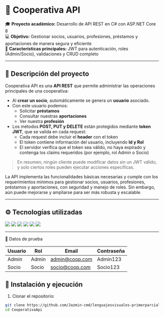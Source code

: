 # 👋 Cooperativa API

🎓 **Proyecto académico:** Desarrollo de API REST en C# con ASP.NET Core 8  
💻 **Objetivo:** Gestionar socios, usuarios, profesiones, préstamos y aportaciones de manera segura y eficiente  
🚀 **Características principales:** JWT para autenticación, roles (Admin/Socio), validaciones y CRUD completo  

---

## 📝 Descripción del proyecto

Cooperativa API es una **API REST** que permite administrar las operaciones principales de una cooperativa:

- Al **crear un socio**, automáticamente se genera un **usuario** asociado.  
- Con este usuario podemos:
  - Solicitar **préstamos**  
  - Consultar nuestras **aportaciones**  
  - Ver nuestra **profesión**  
- Los métodos **POST, PUT y DELETE** están protegidos mediante **token JWT**, que se valida en cada request:  
  - Cada request debe incluir el **header** con el token  
  - El token contiene información del usuario, incluyendo **Id y Rol**  
  - El servidor verifica que el token sea válido, no haya expirado y contenga los claims requeridos (por ejemplo, rol Admin o Socio)  

> En resumen, ningún cliente puede modificar datos sin un JWT válido, y solo ciertos roles pueden ejecutar acciones específicas.  

La API implementa las funcionalidades básicas necesarias y cumple con los requerimientos mínimos para gestionar socios, usuarios, profesiones, préstamos y aportaciones, con seguridad y manejo de roles. Sin embargo, aún puede mejorarse y ampliarse para ser más robusta y escalable.

---

## ⚙️ Tecnologías utilizadas

<p align="left">
  <img src="https://img.shields.io/badge/C%23-239120?style=for-the-badge&logo=c-sharp&logoColor=white"/>
  <img src="https://img.shields.io/badge/ASP.NET Core-512BD4?style=for-the-badge&logo=dotnet&logoColor=white"/>
  <img src="https://img.shields.io/badge/EntityFramework-339933?style=for-the-badge&logo=entity-framework&logoColor=white"/>
  <img src="https://img.shields.io/badge/SQL Server-CC2927?style=for-the-badge&logo=microsoftsqlserver&logoColor=white"/>
  <img src="https://img.shields.io/badge/Postman-FF6C37?style=for-the-badge&logo=postman&logoColor=white"/>
  <img src="https://img.shields.io/badge/JWT-000000?style=for-the-badge&logo=JSONwebtokens&logoColor=white"/>
</p>

---
🧪 Datos de prueba

Usuario  | Rol   | Email           | Contraseña
---------|-------|----------------|-----------
Admin    | Admin | admin@coop.com  | Admin123
Socio    | Socio | socio@coop.com  | Socio123


## 🚀 Instalación y ejecución

1. Clonar el repositorio:

```bash
git clone https://github.com/Jazmin-cmd/lenguajesvisuales-primerparcial.git
cd CooperativaApi
